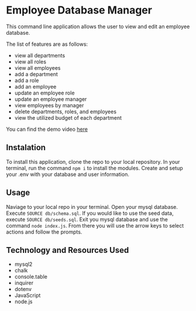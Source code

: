 # Employee Database Manager

This command line application allows the user to view and edit an employee database.

The list of features are as follows:

* view all departments
* view all roles
* view all employees
* add a department
* add a role
* add an employee
* update an employee role
* update an employee manager
* view employees by manager
* delete departments, roles, and employees
* view the utilized budget of each department

You can find the demo video [here](https://drive.google.com/file/d/1eyZIk1VVUHzhtdfS__ArKxmYSTFsq8Ld/view) 
  
## Instalation

To install this application, clone the repo to your local repository. In your terminal, run the command `npm i` to install the modules. Create and setup your .env with your database and user information. 

## Usage 

Naviage to your local repo in your terminal. Open your mysql database. Execute `SOURCE db/schema.sql`. If you would like to use the seed data, execute `SOURCE db/seeds.sql`. Exit you mysql database and use the command `node index.js`. From there you will use the arrow keys to select actions and follow the prompts. 

## Technology and Resources Used

* mysql2
* chalk
* console.table
* inquirer
* dotenv
* JavaScript
* node.js



